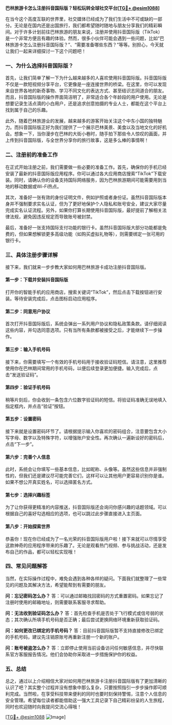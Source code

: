 **巴林旅游卡怎么注册抖音国际版？轻松玩转全球社交平台[[TG💪+ @esim1088](https://t.me/s/esim1088)]**

在当今这个高度互联的世界里，社交媒体已经成为了我们生活中不可或缺的一部分。无论是在国内还是出国旅行，我们都希望随时随地与朋友分享我们的精彩瞬间。对于许多计划前往巴林旅游的朋友来说，注册并使用抖音国际版（TikTok）是一个非常方便且有趣的体验。然而，很多小伙伴可能会遇到一些问题，比如“巴林旅游卡怎么注册抖音国际版？”、“需要准备哪些东西？”等等。别担心，今天就让我们一起来详细探讨一下这个问题吧！

### 一、为什么选择抖音国际版？

首先，让我们简单了解一下为什么越来越多的人喜欢使用抖音国际版。抖音国际版不仅是一款短视频分享平台，它更像是一座连接世界的桥梁。在这里，你可以发现来自世界各地的新奇事物、学习不同文化的表达方式、甚至结识志同道合的朋友。而且，抖音国际版的操作界面简洁明了，非常适合各个年龄段的用户使用。无论是想要记录生活点滴的小白用户，还是追求创意拍摄的专业人士，都能在这个平台上找到属于自己的乐趣。

此外，随着巴林旅游业的发展，越来越多的游客开始关注这个中东小国的独特魅力。而抖音国际版正好为我们提供了一个展示巴林美景、美食以及当地文化的好机会。想象一下，当你漫步在巴林的大街小巷时，随手拍下那些令人惊叹的画面，并上传到抖音国际版，与全世界分享你的旅行故事，这是多么棒的事情啊！

### 二、注册前的准备工作

在正式开始注册之前，我们需要做一些必要的准备工作。首先，确保你的手机已经安装了最新的抖音国际版应用程序。你可以通过各大应用商店搜索“TikTok”下载安装。同时，请确认你的设备支持国际网络服务，因为巴林旅游期间可能需要用到当地的移动数据或Wi-Fi热点。

其次，准备好一张有效的身份证明文件，例如护照或者身份证。虽然抖音国际版本身并不强制要求实名认证，但为了更好地保护个人隐私和账号安全，建议大家尽量完成实名认证流程。另外，如果你打算长期使用抖音国际版，最好提前了解相关法律法规，避免因违反规定而导致账号被封禁。

最后，准备好一张支持国际支付功能的银行卡。虽然抖音国际版大部分功能都是免费的，但如果想解锁更多高级功能（如购买虚拟礼物等），则需要绑定一张可用的银行卡。

### 三、具体注册步骤详解

接下来，我们就来一步步教大家如何用巴林旅游卡成功注册抖音国际版。

#### 第一步：下载并安装抖音国际版

打开你的智能手机的应用商店，搜索关键词“TikTok”，然后点击下载按钮进行安装。等待安装完成后，点击图标启动应用程序。

#### 第二步：同意用户协议

首次打开抖音国际版后，系统会弹出一系列用户协议和隐私政策条款。请仔细阅读这些内容，并勾选同意选项。只有当所有条款都被接受之后，才能继续下一步操作。

#### 第三步：输入手机号码

接下来，你需要填写一个有效的手机号码用于接收验证码短信。请注意，这里推荐使用你在巴林期间常用的手机号码，以便后续登录更加便捷。输入完成后，点击“发送验证码”。

#### 第四步：验证手机号码

稍等片刻后，你会收到一条包含六位数字验证码的短信。将验证码准确无误地填入指定框内，并点击“验证”按钮。

#### 第五步：设置密码

接下来就是设置密码环节了。请根据提示输入你喜欢的密码组合，注意要包含大小写字母、数字以及特殊字符，以增强账户安全性。再次确认一遍新设好的密码后，点击“下一步”。

#### 第六步：完善个人信息

此时，系统会让你填写一些基本信息，比如昵称、头像等。虽然这些信息并非强制性的，但我们还是建议尽可能完善它们，这样可以让其他用户更容易识别你是谁。如果不想公开真实姓名，可以选择匿名方式。

#### 第七步：选择兴趣标签

为了让你获得更精准的内容推送，抖音国际版还会询问你感兴趣的话题领域。可以根据自己的喜好勾选相应的选项，也可以跳过此步骤直接进入主页面。

#### 第八步：开始探索世界

恭喜你！现在你已经成为了一名光荣的抖音国际版用户啦！接下来就可以尽情享受这款神奇的应用程序带来的乐趣了。无论是观看热门视频、参与挑战活动，还是发布自己的作品，都可以轻松实现哦！

### 四、常见问题解答

当然，在实际操作过程中，难免会遇到各种各样的疑问。下面我们就整理了一些常见的问题及其解决方法，希望能帮到有需要的朋友。

**问：忘记密码怎么办？**
答：可以通过邮箱找回密码的方式重置密码。如果忘记了注册时使用的邮箱地址，则需要联系客服寻求帮助。

**问：无法收到验证码怎么办？**
答：首先检查手机是否处于飞行模式或信号弱的状态；其次确认所填手机号码是否正确；最后尝试更换网络环境重新获取验证码。

**问：如何更改已绑定的手机号码？**
答：目前抖音国际版暂不支持直接修改已绑定的手机号码，建议先注销原账号再重新注册一个新的账户。

**问：账号被盗怎么办？**
答：立即停止使用当前设备访问任何敏感信息，并尽快联系官方客服报告情况。他们会协助你采取进一步措施保护你的权益。

### 五、总结

总之，通过以上介绍相信大家对如何用巴林旅游卡注册抖音国际版有了更加清晰的认识了吧？其实整个过程并没有想象中那么复杂，只要按照指引一步步操作即可顺利完成。当然啦，在享受科技带来便利的同时也要时刻保持警惕，注意个人信息的安全管理。希望每位读者都能借助这一强大工具记录下自己精彩纷呈的人生旅程，同时也欢迎随时向我提问交流心得哦！

[[TG💪+ @esim1088](https://t.me/s/esim1088) ![Image](https://i.postimg.cc/4NQfJmqS/Snipaste-2025-05-13-00-14-12.png)]